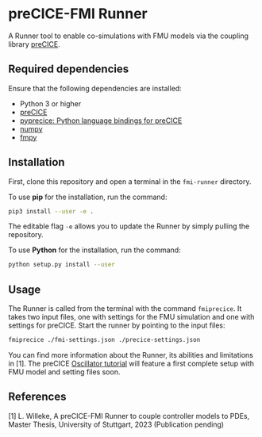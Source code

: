# preCICE-FMI Runner

A Runner tool to enable co-simulations with FMU models via the coupling library [preCICE](https://github.com/precice/precice).

## Required dependencies

Ensure that the following dependencies are installed:

* Python 3 or higher
* [preCICE](https://github.com/precice/precice/wiki)
* [pyprecice: Python language bindings for preCICE](https://github.com/precice/python-bindings)
* [numpy](https://numpy.org/install/)
* [fmpy](https://fmpy.readthedocs.io/en/latest/install/)

## Installation 

First, clone this repository and open a terminal in the `fmi-runner` directory.

To use **pip** for the installation, run the command:

```bash
pip3 install --user -e .
```

The editable flag `-e` allows you to update the Runner by simply pulling the repository.

To use **Python** for the installation, run the command:

```bash
python setup.py install --user
```

## Usage

The Runner is called from the terminal with the command `fmiprecice`. It takes two input files, one with settings for the FMU simulation and one with settings for preCICE. Start the runner by pointing to the input files:

```bash
fmiprecice ./fmi-settings.json ./precice-settings.json
```

You can find more information about the Runner, its abilities and limitations in [1]. The preCICE [Oscillator tutorial](https://github.com/precice/tutorials/tree/master/oscillator) will feature a first complete setup with FMU model and setting files soon. 

## References

[1] L. Willeke, A preCICE-FMI Runner to couple controller models to PDEs, Master Thesis, University of Stuttgart, 2023 (Publication pending)

